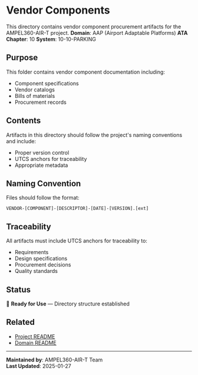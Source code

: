 # Vendor Components
This directory contains vendor component procurement artifacts for the AMPEL360-AIR-T project.
**Domain**: AAP (Airport Adaptable Platforms)
**ATA Chapter**: 10
**System**: 10-10-PARKING

## Purpose
This folder contains vendor component documentation including:
- Component specifications
- Vendor catalogs
- Bills of materials
- Procurement records

## Contents
Artifacts in this directory should follow the project's naming conventions and include:
- Proper version control
- UTCS anchors for traceability
- Appropriate metadata

## Naming Convention
Files should follow the format:
```
VENDOR-[COMPONENT]-[DESCRIPTOR]-[DATE]-[VERSION].[ext]
```

## Traceability
All artifacts must include UTCS anchors for traceability to:
- Requirements
- Design specifications
- Procurement decisions
- Quality standards

## Status
🚧 **Ready for Use** — Directory structure established

## Related
- [Project README](../../README.md)
- [Domain README](../../../README.md)

---
**Maintained by**: AMPEL360-AIR-T Team  
**Last Updated**: 2025-01-27
